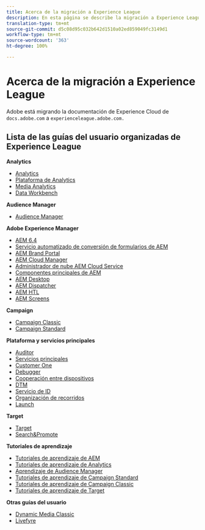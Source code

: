 ```yaml
---
title: Acerca de la migración a Experience League
description: En esta página se describe la migración a Experience League e incluye una lista de vínculos a guías del usuario organizadas.
translation-type: tm+mt
source-git-commit: d5c08d95c032b642d1510a02ed859049fc3149d1
workflow-type: tm+mt
source-wordcount: '363'
ht-degree: 100%

---
```



# Acerca de la migración a Experience League

Adobe está migrando la documentación de Experience Cloud de `docs.adobe.com` a `experienceleague.adobe.com.`

## Lista de las guías del usuario organizadas de Experience League

**Analytics**

* [Analytics](https://docs.adobe.com/content/help/es-ES/experience-cloud/user-guides/home.translate.html)
* [Plataforma de Analytics](https://docs.adobe.com/content/help/es-ES/experience-cloud/user-guides/home.translate.html)
* [Media Analytics](https://docs.adobe.com/content/help/es-ES/experience-cloud/user-guides/home.translate.html)
* [Data Workbench](https://docs.adobe.com/content/help/es-ES/experience-cloud/user-guides/home.translate.html)

**Audience Manager**

* [Audience Manager](https://docs.adobe.com/content/help/es-ES/experience-cloud/user-guides/home.translate.html)

**Adobe Experience Manager**

* [AEM 6.4](https://docs.adobe.com/content/help/es-ES/experience-cloud/user-guides/home.translate.html)
* [Servicio automatizado de conversión de formularios de AEM ](https://docs.adobe.com/content/help/es-ES/experience-cloud/user-guides/home.translate.html)
* [AEM Brand Portal](https://docs.adobe.com/content/help/es-ES/experience-cloud/user-guides/home.translate.html)
* [AEM Cloud Manager](https://docs.adobe.com/content/help/es-ES/experience-cloud/user-guides/home.translate.html)
* [Administrador de nube AEM Cloud Service](https://docs.adobe.com/content/help/es-ES/experience-cloud/user-guides/home.translate.html)
* [Componentes principales de AEM](https://docs.adobe.com/content/help/es-ES/experience-cloud/user-guides/home.translate.html)
* [AEM Desktop](https://docs.adobe.com/content/help/es-ES/experience-cloud/user-guides/home.translate.html)
* [AEM Dispatcher](https://docs.adobe.com/content/help/es-ES/experience-cloud/user-guides/home.translate.html)
* [AEM HTL](https://docs.adobe.com/content/help/es-ES/experience-cloud/user-guides/home.translate.html)
* [AEM Screens](https://docs.adobe.com/content/help/es-ES/experience-cloud/user-guides/home.translate.html)

**Campaign**

* [Campaign Classic](https://docs.adobe.com/content/help/es-ES/experience-cloud/user-guides/home.translate.html)
* [Campaign Standard](https://docs.adobe.com/content/help/es-ES/experience-cloud/user-guides/home.translate.html)

**Plataforma y servicios principales**

* [Auditor](https://docs.adobe.com/content/help/es-ES/experience-cloud/user-guides/home.translate.html)
* [Servicios principales](https://docs.adobe.com/content/help/es-ES/experience-cloud/user-guides/home.translate.html)
* [Customer One](https://docs.adobe.com/content/help/es-ES/experience-cloud/user-guides/home.translate.html)
* [Debugger](https://docs.adobe.com/content/help/es-ES/experience-cloud/user-guides/home.translate.html)
* [Cooperación entre dispositivos](https://docs.adobe.com/content/help/es-ES/experience-cloud/user-guides/home.translate.html)
* [DTM](https://docs.adobe.com/content/help/es-ES/experience-cloud/user-guides/home.translate.html)
* [Servicio de ID](https://docs.adobe.com/content/help/es-ES/experience-cloud/user-guides/home.translate.html)
* [Organización de recorridos](https://docs.adobe.com/content/help/es-ES/experience-cloud/user-guides/home.translate.html)
* [Launch](https://docs.adobe.com/content/help/es-ES/experience-cloud/user-guides/home.translate.html)

**Target**

* [Target](https://docs.adobe.com/content/help/es-ES/experience-cloud/user-guides/home.translate.html)
* [Search&amp;Promote](https://docs.adobe.com/content/help/es-ES/experience-cloud/user-guides/home.translate.html)

**Tutoriales de aprendizaje**

* [Tutoriales de aprendizaje de AEM](https://docs.adobe.com/content/help/es-ES/experience-cloud/user-guides/home.translate.html)
* [Tutoriales de aprendizaje de Analytics](https://docs.adobe.com/content/help/es-ES/experience-cloud/user-guides/home.translate.html)
* [Aprendizaje de Audience Manager](https://docs.adobe.com/content/help/es-ES/experience-cloud/user-guides/home.translate.html)
* [Tutoriales de aprendizaje de Campaign Standard](https://docs.adobe.com/content/help/es-ES/experience-cloud/user-guides/home.translate.html)
* [Tutoriales de aprendizaje de Campaign Classic](https://docs.adobe.com/content/help/es-ES/experience-cloud/user-guides/home.translate.html)
* [Tutoriales de aprendizaje de Target](https://docs.adobe.com/content/help/es-ES/experience-cloud/user-guides/home.translate.html)

**Otras guías del usuario**

* [Dynamic Media Classic](https://docs.adobe.com/content/help/es-ES/experience-cloud/user-guides/home.translate.html)
* [Livefyre](https://docs.adobe.com/content/help/es-ES/experience-cloud/user-guides/home.translate.html)
